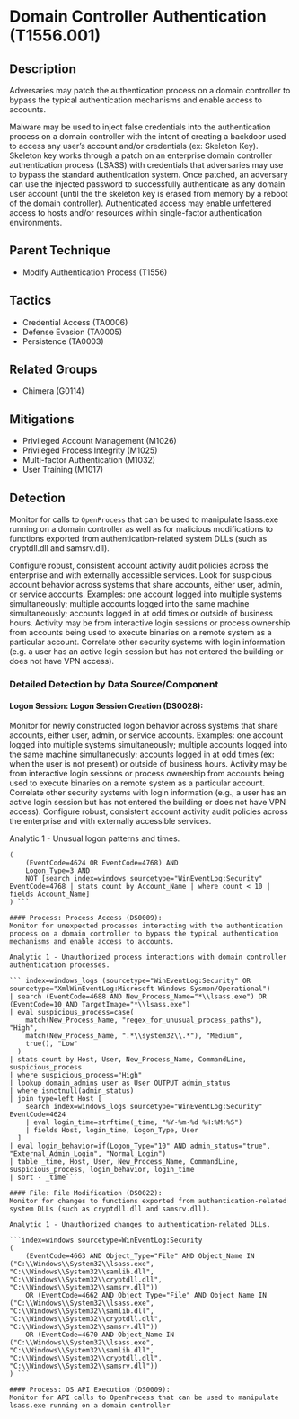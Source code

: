 # Domain Controller Authentication (T1556.001)

## Description
Adversaries may patch the authentication process on a domain controller to bypass the typical authentication mechanisms and enable access to accounts. 

Malware may be used to inject false credentials into the authentication process on a domain controller with the intent of creating a backdoor used to access any user’s account and/or credentials (ex: Skeleton Key). Skeleton key works through a patch on an enterprise domain controller authentication process (LSASS) with credentials that adversaries may use to bypass the standard authentication system. Once patched, an adversary can use the injected password to successfully authenticate as any domain user account (until the the skeleton key is erased from memory by a reboot of the domain controller). Authenticated access may enable unfettered access to hosts and/or resources within single-factor authentication environments.

## Parent Technique
- Modify Authentication Process (T1556)

## Tactics
- Credential Access (TA0006)
- Defense Evasion (TA0005)
- Persistence (TA0003)

## Related Groups
- Chimera (G0114)

## Mitigations
- Privileged Account Management (M1026)
- Privileged Process Integrity (M1025)
- Multi-factor Authentication (M1032)
- User Training (M1017)

## Detection
Monitor for calls to ```OpenProcess``` that can be used to manipulate lsass.exe running on a domain controller as well as for malicious modifications to functions exported from authentication-related system DLLs (such as cryptdll.dll and samsrv.dll).

Configure robust, consistent account activity audit policies across the enterprise and with externally accessible services. Look for suspicious account behavior across systems that share accounts, either user, admin, or service accounts. Examples: one account logged into multiple systems simultaneously; multiple accounts logged into the same machine simultaneously; accounts logged in at odd times or outside of business hours. Activity may be from interactive login sessions or process ownership from accounts being used to execute binaries on a remote system as a particular account. Correlate other security systems with login information (e.g. a user has an active login session but has not entered the building or does not have VPN access). 

### Detailed Detection by Data Source/Component
#### Logon Session: Logon Session Creation (DS0028): 
Monitor for newly constructed logon behavior across systems that share accounts, either user, admin, or service accounts. Examples: one account logged into multiple systems simultaneously; multiple accounts logged into the same machine simultaneously; accounts logged in at odd times (ex: when the user is not present) or outside of business hours. Activity may be from interactive login sessions or process ownership from accounts being used to execute binaries on a remote system as a particular account. Correlate other security systems with login information (e.g., a user has an active login session but has not entered the building or does not have VPN access). Configure robust, consistent account activity audit policies across the enterprise and with externally accessible services.

Analytic 1 - Unusual logon patterns and times.

```index=windows sourcetype="WinEventLog:Security" 
(
    (EventCode=4624 OR EventCode=4768) AND
    Logon_Type=3 AND
    NOT [search index=windows sourcetype="WinEventLog:Security" EventCode=4768 | stats count by Account_Name | where count < 10 | fields Account_Name]
) ```

#### Process: Process Access (DS0009): 
Monitor for unexpected processes interacting with the authentication process on a domain controller to bypass the typical authentication mechanisms and enable access to accounts.

Analytic 1 - Unauthorized process interactions with domain controller authentication processes.

``` index=windows_logs (sourcetype="WinEventLog:Security" OR sourcetype="XmlWinEventLog:Microsoft-Windows-Sysmon/Operational")
| search (EventCode=4688 AND New_Process_Name="*\\lsass.exe") OR (EventCode=10 AND TargetImage="*\\lsass.exe")
| eval suspicious_process=case(
    match(New_Process_Name, "regex_for_unusual_process_paths"), "High",
    match(New_Process_Name, ".*\\system32\\.*"), "Medium",
    true(), "Low"
  )
| stats count by Host, User, New_Process_Name, CommandLine, suspicious_process
| where suspicious_process="High"
| lookup domain_admins user as User OUTPUT admin_status
| where isnotnull(admin_status)
| join type=left Host [
    search index=windows_logs sourcetype="WinEventLog:Security" EventCode=4624
    | eval login_time=strftime(_time, "%Y-%m-%d %H:%M:%S")
    | fields Host, login_time, Logon_Type, User
  ]
| eval login_behavior=if(Logon_Type="10" AND admin_status="true", "External_Admin_Login", "Normal_Login")
| table _time, Host, User, New_Process_Name, CommandLine, suspicious_process, login_behavior, login_time
| sort - _time```

#### File: File Modification (DS0022): 
Monitor for changes to functions exported from authentication-related system DLLs (such as cryptdll.dll and samsrv.dll).

Analytic 1 - Unauthorized changes to authentication-related DLLs.

```index=windows sourcetype=WinEventLog:Security 
(
    (EventCode=4663 AND Object_Type="File" AND Object_Name IN ("C:\\Windows\\System32\\lsass.exe", "C:\\Windows\\System32\\samlib.dll", "C:\\Windows\\System32\\cryptdll.dll", "C:\\Windows\\System32\\samsrv.dll"))
    OR (EventCode=4662 AND Object_Type="File" AND Object_Name IN ("C:\\Windows\\System32\\lsass.exe", "C:\\Windows\\System32\\samlib.dll", "C:\\Windows\\System32\\cryptdll.dll", "C:\\Windows\\System32\\samsrv.dll"))
    OR (EventCode=4670 AND Object_Name IN ("C:\\Windows\\System32\\lsass.exe", "C:\\Windows\\System32\\samlib.dll", "C:\\Windows\\System32\\cryptdll.dll", "C:\\Windows\\System32\\samsrv.dll"))
) ```

#### Process: OS API Execution (DS0009): 
Monitor for API calls to OpenProcess that can be used to manipulate lsass.exe running on a domain controller

